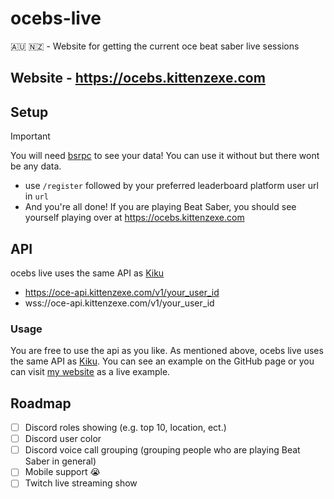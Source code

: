 # ocebs-live

🇦🇺 🇳🇿 - Website for getting the current oce beat saber live sessions

## Website - https://ocebs.kittenzexe.com

## Setup

> [!IMPORTANT]
> You will need [bsrpc](https://github.com/DJDavid98/bsrpc) to see your data! You can use it without but there wont be any data.

- use `/register` followed by your preferred leaderboard platform user url in `url` 
- And you're all done! If you are playing Beat Saber, you should see yourself playing over at https://ocebs.kittenzexe.com

## API

ocebs live uses the same API as [Kiku](https://github.com/KittenzExe/kiku)

- https://oce-api.kittenzexe.com/v1/your_user_id
- wss://oce-api.kittenzexe.com/v1/your_user_id

### Usage

You are free to use the api as you like. As mentioned above, ocebs live uses the same API as [Kiku](https://github.com/KittenzExe/kiku). You can see an example on the GitHub page or you can visit [my website](https://kittenzexe.com) as a live example.

## Roadmap

- [ ] Discord roles showing (e.g. top 10, location, ect.)
- [ ] Discord user color
- [ ] Discord voice call grouping (grouping people who are playing Beat Saber in general)
- [ ] Mobile support 😭
- [ ] Twitch live streaming show
